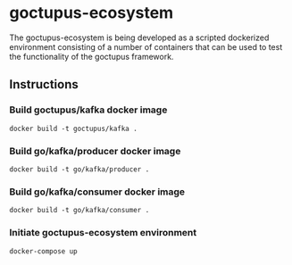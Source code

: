 # goctupus-ecosystem

The goctupus-ecosystem is being developed as a scripted dockerized environment consisting of a number of containers that can be used to test the functionality of the goctupus framework.

## Instructions

### Build goctupus/kafka docker image

```docker
docker build -t goctupus/kafka .
```

### Build go/kafka/producer docker image

```docker
docker build -t go/kafka/producer .
```

### Build go/kafka/consumer docker image

```docker
docker build -t go/kafka/consumer .
```

### Initiate goctupus-ecosystem environment

```docker
docker-compose up
```